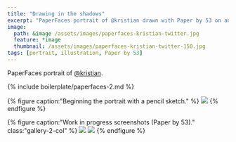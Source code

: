 ```yaml
---
title: "Drawing in the shadows"
excerpt: "PaperFaces portrait of @kristian drawn with Paper by 53 on an iPad."
image: 
  path: &image /assets/images/paperfaces-kristian-twitter.jpg 
  feature: *image
  thumbnail: /assets/images/paperfaces-kristian-twitter-150.jpg
tags: [portrait, illustration, Paper by 53]
---
```


PaperFaces portrait of [@kristian](https://twitter.com/kristian).

{% include boilerplate/paperfaces-2.md %}

{% figure caption:"Beginning the portrait with a pencil sketch." %}
[![](/assets/images/paperfaces-kristian-process-1-750.jpg)](/assets/images/paperfaces-kristian-process-1-lg.jpg)
{% endfigure %}

{% figure caption:"Work in progress screenshots (Paper by 53)." class:"gallery-2-col" %}
[![](/assets/images/paperfaces-kristian-process-2-600.jpg)](/assets/images/paperfaces-kristian-process-2-lg.jpg)
[![](/assets/images/paperfaces-kristian-process-3-600.jpg)](/assets/images/paperfaces-kristian-process-3-lg.jpg)
{% endfigure %}
